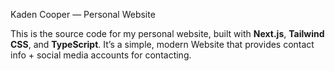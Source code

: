 Kaden Cooper — Personal Website

This is the source code for my personal website, built with **Next.js**, **Tailwind CSS**, and **TypeScript**. It’s a simple, modern Website that provides contact info + social media accounts for contacting. 
